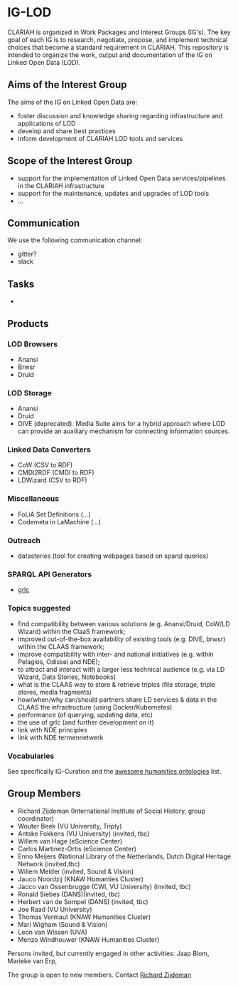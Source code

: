 # IG-LOD
CLARIAH is organized in Work Packages and Interest Groups (IG's). The key goal of each IG is to research, negotiate, propose, and implement technical choices that become a standard requirement in CLARIAH. This repository is intended to organize the work, output and documentation of the IG on Linked Open Data (LOD).

## Aims of the Interest Group

The aims of the IG on Linked Open Data are:

- foster discussion and knowledge sharing regarding infrastructure and applications of LOD
- develop and share best practices
- inform development of CLARIAH LOD tools and services

## Scope of the Interest Group

- support for the implementation of Linked Open Data services/pipelines in the CLARIAH infrastructure
- support for the maintenance, updates and upgrades of LOD tools
- ...

## Communication

We use the following communication channel:
- gitter?
- slack

## Tasks
- 

## Products

### LOD Browsers
- Anansi
- Brwsr
- Druid

### LOD Storage
- Anansi
- Druid
- DIVE (deprecated). Media Suite aims for a hybrid approach where LOD can provide an auxiliary mechanism for connecting information sources. 

### Linked Data Converters
- CoW (CSV to RDF)
- CMDI2RDF (CMDI to RDF)
- LDWizard (CSV to RDF)

### Miscellaneous
- FoLiA Set Definitions (...)
- Codemeta in LaMachine (...)

### Outreach
- datastories (tool for creating webpages based on sparql queries)

### SPARQL API Generators
- [grlc](grlc.io)

### Topics suggested
- find compatibility between various solutions (e.g. Anansi/Druid, CoW/LD Wizard) within the ClaaS framework;
- improved out-of-the-box availability of existing tools (e.g. DIVE, brwsr) within the CLAAS framework;
- improve compatibility with inter- and national initiatives (e.g. within Pelagios, Odissei and NDE);
- to attract and interact with a larger less technical audience (e.g. via LD Wizard, Data Stories, Notebooks)
- what is the CLAAS way to store & retrieve triples (file storage, triple stores, media fragments)
- how/when/why can/should partners share LD services & data in the CLAAS the infrastructure (using Docker/Kubernetes)
- performance (of querying, updating data, etc)
- the use of grlc (and further development on it)
- link with NDE principles
- link with NDE termennetwerk

### Vocabularies
See specifically IG-Curation and the [awesome humanities ontologies](https://github.com/CLARIAH/awesome-humanities-ontologies) list. 


## Group Members
- Richard Zijdeman (International Institute of Social History, group coordinator)
- Wouter Beek (VU University, Triply)
- Antske Fokkens (VU University) (invited, tbc)
- Willem van Hage (eScience Center)
- Carlos Martinez-Ortis (eScience Center)
- Enno Meijers (National Library of the Netherlands, Dutch Digital Heritage Network (invited,tbc)
- Willem Melder (invited, Sound & Vision)
- Jauco Noordzij (KNAW Humanties Cluster)
- Jacco van Ossenbrugge (CWI, VU University) (invited, tbc)
- Ronald Siebes (DANS)(invited, tbc)
- Herbert van de Sompel (DANS) (invited, tbc)
- Joe Raad (VU University)
- Thomas Vermaut (KNAW Humanities Cluster)
- Mari Wigham (Sound & Vision)
- Leon van Wissen (UVA)
- Menzo Windhouwer (KNAW Humanities Cluster)

Persons invited, but currently engaged in other activities:
Jaap Blom, Marieke van Erp,

The group is open to new members. Contact [Richard Zijdeman](https://github.com/rlzijdeman)
